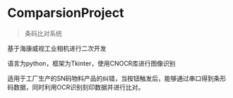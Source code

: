 # ComparsionProject 

>条码比对系统

基于海康威视工业相机进行二次开发

语言为python，框架为Tkinter，使用CNOCR库进行图像识别

适用于工厂生产的SN码物料产品的纠错，当按钮触发后，能够通过串口得到条形码数据，同时利用OCR识别刻印数据并进行比对。
